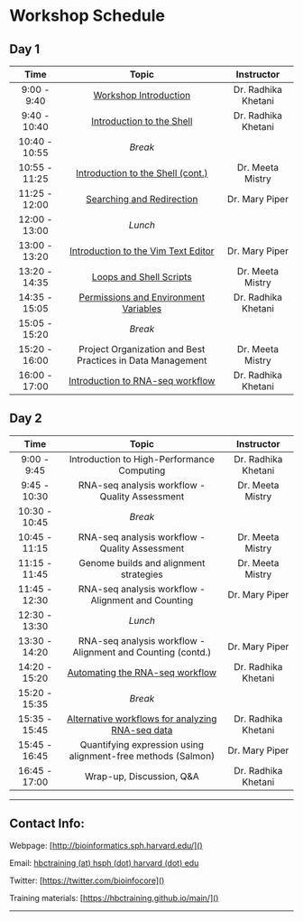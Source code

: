# Workshop Schedule

## Day 1

| Time            |  Topic  | Instructor |
|:-------------------:|:------------------------------------------------:|:--------:|
|9:00 - 9:40 | [Workshop Introduction](../lecutres/Intro_to_workshop.pdf) | Dr. Radhika Khetani |
|9:40 - 10:40 | [Introduction to the Shell](../lessons/01_the_filesystem.md) | Dr. Radhika Khetani |
| 10:40 - 10:55 | *Break* | |
|10:55 - 11:25 | [Introduction to the Shell (cont.)](../lessons/01_the_filesystem.md) | Dr. Meeta Mistry |
|11:25 - 12:00 | [Searching and Redirection](../lessons/02_searching_files.md) | Dr. Mary Piper |
|12:00 - 13:00 | *Lunch* | |
|13:00 - 13:20 | [Introduction to the Vim Text Editor](../lessons/03_vim.md) | Dr. Mary Piper |
|13:20 - 14:35 | [Loops and Shell Scripts](../lessons/04_loops_and_scripts.md) | Dr. Meeta Mistry |
|14:35 - 15:05 | [Permissions and Environment Variables](../lessons/05_permissions_and_environment_variables.md) | Dr. Radhika Khetani |
|15:05 - 15:20 | *Break* | |
|15:20 - 16:00 | Project Organization and Best Practices in Data Management | Dr. Meeta Mistry |
|16:00 - 17:00 | [Introduction to RNA-seq workflow](../lectures/rna-seq_design.pdf) | Dr. Radhika Khetani |

## Day 2

| Time            |   Topic  | Instructor |
|:------------------------:|:----------:|:--------:|
|9:00 - 9:45 | Introduction to High-Performance Computing | Dr. Radhika Khetani |
|9:45 - 10:30 | RNA-seq analysis workflow - Quality Assessment | Dr. Meeta Mistry |
|10:30 - 10:45 | *Break* | |
|10:45 - 11:15 | RNA-seq analysis workflow - Quality Assessment | Dr. Meeta Mistry |
|11:15 - 11:45 | Genome builds and alignment strategies| Dr. Meeta Mistry |
|11:45 - 12:30 | RNA-seq analysis workflow - Alignment and Counting | Dr. Mary Piper |
|12:30 - 13:30 | *Lunch* | |
|13:30 - 14:20 | RNA-seq analysis workflow - Alignment and Counting (contd.) | Dr. Mary Piper |
|14:20 - 15:20 | [Automating the RNA-seq workflow](../lessons/09_automating_workflow.md) | Dr. Radhika Khetani |
|15:20 - 15:35 | *Break* | |
|15:35 - 15:45 | [Alternative workflows for analyzing RNA-seq data](../lectures/RNAseq-analysis-methods.pdf) | Dr. Radhika Khetani |
|15:45 - 16:45 | Quantifying expression using alignment-free methods (Salmon) | Dr. Mary Piper |
|16:45 - 17:00 | Wrap-up, Discussion, Q&A | Dr. Radhika Khetani |

----

## Contact Info:

Webpage: [http://bioinformatics.sph.harvard.edu/]()

Email: [hbctraining (at) hsph (dot) harvard (dot) edu](mailto:hbctraining@hsph.harvard.edu)

Twitter: [https://twitter.com/bioinfocore]()

Training materials: [https://hbctraining.github.io/main/]()

---
